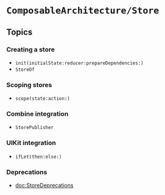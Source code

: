 # ``ComposableArchitecture/Store``

## Topics

### Creating a store

- ``init(initialState:reducer:prepareDependencies:)``
- ``StoreOf``

### Scoping stores

- ``scope(state:action:)``

### Combine integration

- ``StorePublisher``

### UIKit integration

- ``ifLet(then:else:)``

### Deprecations

- <doc:StoreDeprecations>
